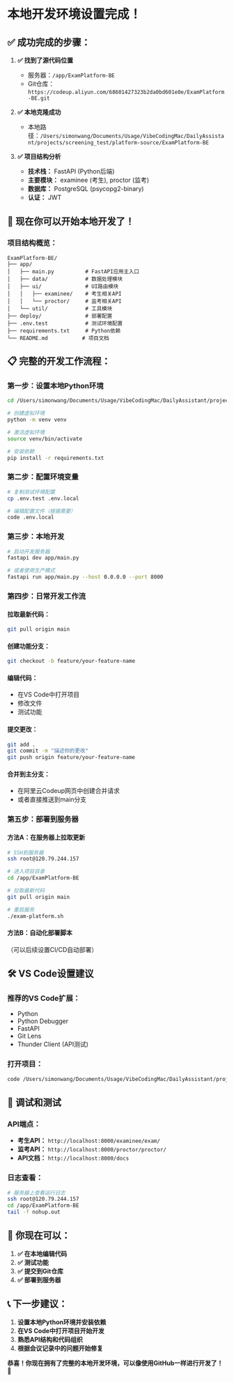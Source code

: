 # 本地开发环境设置完成！

## ✅ **成功完成的步骤：**

1. **✅ 找到了源代码位置**
   - 服务器：`/app/ExamPlatform-BE`
   - Git仓库：`https://codeup.aliyun.com/68601427323b2da0bd601e0e/ExamPlatform-BE.git`

2. **✅ 本地克隆成功**
   - 本地路径：`/Users/simonwang/Documents/Usage/VibeCodingMac/DailyAssistant/projects/screening_test/platform-source/ExamPlatform-BE`

3. **✅ 项目结构分析**
   - **技术栈：** FastAPI (Python后端)
   - **主要模块：** examinee (考生), proctor (监考)
   - **数据库：** PostgreSQL (psycopg2-binary)
   - **认证：** JWT

## 🚀 **现在你可以开始本地开发了！**

### **项目结构概览：**
```
ExamPlatform-BE/
├── app/
│   ├── main.py          # FastAPI应用主入口
│   ├── data/            # 数据处理模块
│   ├── ui/              # UI路由模块
│   │   ├── examinee/    # 考生相关API
│   │   └── proctor/     # 监考相关API
│   └── util/            # 工具模块
├── deploy/              # 部署配置
├── .env.test            # 测试环境配置
├── requirements.txt     # Python依赖
└── README.md           # 项目文档
```

## 📋 **完整的开发工作流程：**

### **第一步：设置本地Python环境**
```bash
cd /Users/simonwang/Documents/Usage/VibeCodingMac/DailyAssistant/projects/screening_test/platform-source/ExamPlatform-BE

# 创建虚拟环境
python -m venv venv

# 激活虚拟环境
source venv/bin/activate

# 安装依赖
pip install -r requirements.txt
```

### **第二步：配置环境变量**
```bash
# 复制测试环境配置
cp .env.test .env.local

# 编辑配置文件（根据需要）
code .env.local
```

### **第三步：本地开发**
```bash
# 启动开发服务器
fastapi dev app/main.py

# 或者使用生产模式
fastapi run app/main.py --host 0.0.0.0 --port 8000
```

### **第四步：日常开发工作流**

#### **拉取最新代码：**
```bash
git pull origin main
```

#### **创建功能分支：**
```bash
git checkout -b feature/your-feature-name
```

#### **编辑代码：**
- 在VS Code中打开项目
- 修改文件
- 测试功能

#### **提交更改：**
```bash
git add .
git commit -m "描述你的更改"
git push origin feature/your-feature-name
```

#### **合并到主分支：**
- 在阿里云Codeup网页中创建合并请求
- 或者直接推送到main分支

### **第五步：部署到服务器**

#### **方法A：在服务器上拉取更新**
```bash
# SSH到服务器
ssh root@120.79.244.157

# 进入项目目录
cd /app/ExamPlatform-BE

# 拉取最新代码
git pull origin main

# 重启服务
./exam-platform.sh
```

#### **方法B：自动化部署脚本**
（可以后续设置CI/CD自动部署）

## 🛠 **VS Code设置建议**

### **推荐的VS Code扩展：**
- Python
- Python Debugger
- FastAPI
- Git Lens
- Thunder Client (API测试)

### **打开项目：**
```bash
code /Users/simonwang/Documents/Usage/VibeCodingMac/DailyAssistant/projects/screening_test/platform-source/ExamPlatform-BE
```

## 🔧 **调试和测试**

### **API端点：**
- **考生API：** `http://localhost:8000/examinee/exam/`
- **监考API：** `http://localhost:8000/proctor/proctor/`
- **API文档：** `http://localhost:8000/docs`

### **日志查看：**
```bash
# 服务器上查看运行日志
ssh root@120.79.244.157
cd /app/ExamPlatform-BE
tail -f nohup.out
```

## 🎯 **你现在可以：**

1. **✅ 在本地编辑代码**
2. **✅ 测试功能**
3. **✅ 提交到Git仓库**
4. **✅ 部署到服务器**

## 📞 **下一步建议：**

1. **设置本地Python环境并安装依赖**
2. **在VS Code中打开项目开始开发**
3. **熟悉API结构和代码组织**
4. **根据会议记录中的问题开始修复**

**恭喜！你现在拥有了完整的本地开发环境，可以像使用GitHub一样进行开发了！** 🎉